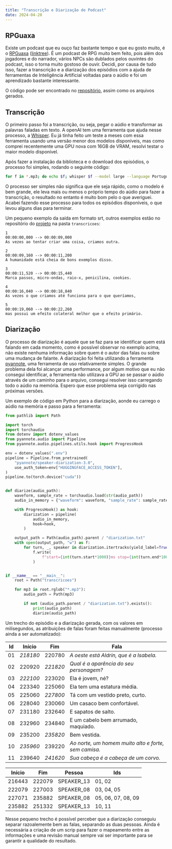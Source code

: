 ```yaml
---
title: "Transcrição e Diarização de Podcast"
date: 2024-04-20
---
```


## RPGuaxa

Existe um podcast que eu ouço faz bastante tempo e que eu gosto muito, é o [RPGuaxa](https://www.deviante.com.br/podcasts/rpguaxa/) ([linktree](https://linktr.ee/Rpguaxa)). É um podcast de RPG muito bem feito, pois além dos jogadores e do narrador, vários NPCs são dublados pelos ouvintes do podcast, isso o torna muito gostoso de ouvir. Decidi, por causa de tudo isso, fazer a transcrição e a diarização dos episódios com a ajuda de ferramentas de Inteligência Artificial voltadas para o aúdio e foi um aprendizado bastante interessante.

O código pode ser encontrado no [repositório](https://github.com/CaioMizerkowski/guaxa), assim como os arquivos gerados.

## Transcrição

O primeiro passo foi a transcrição, ou seja, pegar o aúdio e transformar as palavras faladas em texto. A openAI tem uma ferramenta que ajuda nesse processo, a [Whisper](https://github.com/openai/whisper). Eu já tinha feito um teste a meses com essa ferramenta usando uma versão menor dos modelos disponíveis, mas como comprei recentemente uma GPU nova com 16GB de VRAM, resolvi testar o maior modelo disponível.

Após fazer a instalação da biblioteca e o download dos episódios, o processo foi simples, rodando o seguinte código:

```sh
for f in *.mp3; do echo $f; whisper $f --model large --language Portuguese ; done
```

O processo ser simples não significa que ele seja rápido, como o modelo é bem grande, ele leva mais ou menos o próprio tempo do aúdio para fazer a transcrição, o resultado no entanto é muito bom pelo o que averiguei. Acabei fazendo esse processo para todos os episódios disponíveis, o que levou alguns dias para terminar.

Um pequeno exemplo da saída em formato srt, outros exemplos estão no repositório do [projeto](https://github.com/CaioMizerkowski/guaxa) na pasta `transcricoes`:

```srt
1
00:00:00,000 --> 00:00:09,000
As vezes ao tentar criar uma coisa, criamos outra.

2
00:00:09,160 --> 00:00:11,200
A humanidade está cheia de bons exemplos disso.

3
00:00:11,520 --> 00:00:15,440
Marca passos, micro-ondas, raio-x, penicilina, cookies.

4
00:00:16,040 --> 00:00:18,840
As vezes o que criamos até funciona para o que queríamos,

5
00:00:19,060 --> 00:00:22,260
mas possui um efeito colateral melhor que o efeito primário.
```

## Diarização

O processo de diarização é aquele que se faz para se identificar quem está falando em cada momento, como é possível observar no exemplo acima, não existe nenhuma informação sobre quem é o autor das falas ou sobre uma mudança de falante. A diarização foi feita utilizando a ferramenta [pyannote](https://github.com/pyannote/pyannote-audio), uma ferramenta de uso relativamente simples. O grande problema dela foi alcançar uma performance, por algum motivo que eu não consegui identificar, a ferramenta não utilizava a GPU ao se passar o aúdio através de um caminho para o arquivo, consegui resolver isso carregando todo o aúdio na memória. Espero que esse problema seja corrigido nas próximas versões.

Um exemplo de código em Python para a diarização, aonde eu carrego o aúdio na memória e passo para a ferramenta:

```python
from pathlib import Path

import torch
import torchaudio
from dotenv import dotenv_values
from pyannote.audio import Pipeline
from pyannote.audio.pipelines.utils.hook import ProgressHook

env = dotenv_values(".env")
pipeline = Pipeline.from_pretrained(
    "pyannote/speaker-diarization-3.0",
    use_auth_token=env["HUGGINGFACE_ACCESS_TOKEN"],
)
pipeline.to(torch.device("cuda"))


def diarize(audio_path):
    waveform, sample_rate = torchaudio.load(str(audio_path))
    audio_in_memory = {"waveform": waveform, "sample_rate": sample_rate}

    with ProgressHook() as hook:
        diarization = pipeline(
            audio_in_memory,
            hook=hook,
        )

    output_path = Path(audio_path).parent / "diarization.txt"
    with open(output_path, "w") as f:
        for turn, _, speaker in diarization.itertracks(yield_label=True):
            f.write(
                f"start={int(turn.start*1000)}ms stop={int(turn.end*1000)}ms speaker_{speaker}\n"
            )


if __name__ == "__main__":
    root = Path("transcricoes")

    for mp3 in root.rglob("*.mp3"):
        audio_path = Path(mp3)

        if not (audio_path.parent / "diarization.txt").exists():
            print(audio_path)
            diarize(audio_path)
```

Um trecho do episódio e a diarização gerada, com os valores em milisegundos, as atribuições de falas foram feitas manualmente (processo ainda a ser automatizado):

| Id | Início | Fim | Fala |
| --- | --- | --- | --- |
| 01 | *218180* | 220780 | *A oeste está Aldrin, que é a Isabela.* |
| 02 | 220920 | *221820* | *Qual é a aparência do seu personagem?* |
| 03 | *222100* | 223020 | Ela é jovem, né? |
| 04 | 223340 | 225060 | Ela tem uma estatura média. |
| 05 | 225060 | *227800* | Tá com um vestido preto, curto. |
| 06 | 228040 | 230060 | Um casaco bem confortável. |
| 07 | 231180 | 232640 | E sapatos de salto. |
| 08 | 232960 | 234840 | E um cabelo bem arrumado, maquiado. |
| 09 | 235200 | *235820* | Bem vestida. |
| 10 | *235960* | 239220 | *Ao norte, um homem muito alto e forte, sem camisa.* |
| 11 | 239640 | *241620* | *Sua cabeça é a cabeça de um corvo.* |

| Início | Fim | Pessoa | Ids |
| --- | --- | --- | --- |
| 216443 | 222079 | SPEAKER_13 | 01, 02 |
| 222079 | 227003 | SPEAKER_08 | 03, 04, 05 |
| 227071 | 235882 | SPEAKER_08 | 05, 06, 07, 08, 09 |
| 235882 | 251332 | SPEAKER_13 | 10, 11 |

Nesse pequeno trecho é possível perceber que a diarização conseguiu separar razoalemente bem as falas, separando as duas pessoas. Ainda é necessária a criação de um scrip para fazer o mapeamento entre as informações e uma revisão manual sempre vai ser importante para se garantir a qualidade do resultado.
